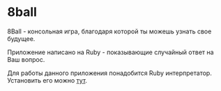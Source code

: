 # 8ball

8Ball - консольная игра, благодаря которой ты можешь узнать свое будущее.

Приложение написано на Ruby - показывающие случайный ответ на Ваш вопрос.

Для работы данного приложения понадобится Ruby интерпретатор.
Установить его можно [тут](https://rubyinstaller.org/).

